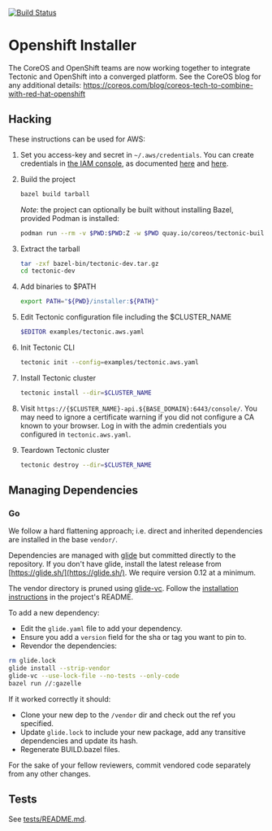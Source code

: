 [![Build Status](https://travis-ci.org/openshift/installer.svg?branch=master)](https://travis-ci.org/openshift/installer)

# Openshift Installer

The CoreOS and OpenShift teams are now working together to integrate Tectonic and OpenShift into a converged platform.
See the CoreOS blog for any additional details:
https://coreos.com/blog/coreos-tech-to-combine-with-red-hat-openshift

## Hacking

These instructions can be used for AWS:

1. Set you access-key and secret in `~/.aws/credentials`.
    You can create credentials in [the IAM console][aws-iam-console], as documented [here][aws-cli-config] and [here][aws-cli-config-files].

2. Build the project
    ```sh
    bazel build tarball
    ```

    *Note*: the project can optionally be built without installing Bazel, provided Podman is installed:
    ```sh
    podman run --rm -v $PWD:$PWD:Z -w $PWD quay.io/coreos/tectonic-builder:bazel-v0.3 bazel --output_base=.cache build tarball
    ```

3. Extract the tarball
    ```sh
    tar -zxf bazel-bin/tectonic-dev.tar.gz
    cd tectonic-dev
    ```

4. Add binaries to $PATH
    ```sh
    export PATH="${PWD}/installer:${PATH}"
    ```

5. Edit Tectonic configuration file including the $CLUSTER_NAME
    ```sh
    $EDITOR examples/tectonic.aws.yaml
    ```

6. Init Tectonic CLI
    ```sh
    tectonic init --config=examples/tectonic.aws.yaml
    ```

7. Install Tectonic cluster
    ```sh
    tectonic install --dir=$CLUSTER_NAME
    ```

8. Visit `https://{$CLUSTER_NAME}-api.${BASE_DOMAIN}:6443/console/`.
    You may need to ignore a certificate warning if you did not configure a CA known to your browser.
    Log in with the admin credentials you configured in `tectonic.aws.yaml`.

9. Teardown Tectonic cluster
    ```sh
    tectonic destroy --dir=$CLUSTER_NAME
    ```

## Managing Dependencies
### Go

We follow a hard flattening approach; i.e. direct and inherited dependencies are installed in the base `vendor/`.

Dependencies are managed with [glide](https://glide.sh/) but committed directly to the repository. If you don't have glide, install the latest release from [https://glide.sh/](https://glide.sh/). We require version 0.12 at a minimum.

The vendor directory is pruned using [glide-vc](https://github.com/sgotti/glide-vc). Follow the [installation instructions](https://github.com/sgotti/glide-vc#install) in the project's README.

To add a new dependency:
- Edit the `glide.yaml` file to add your dependency.
- Ensure you add a `version` field for the sha or tag you want to pin to.
- Revendor the dependencies:

```sh
rm glide.lock
glide install --strip-vendor
glide-vc --use-lock-file --no-tests --only-code
bazel run //:gazelle
```

If it worked correctly it should:
- Clone your new dep to the `/vendor` dir and check out the ref you specified.
- Update `glide.lock` to include your new package, add any transitive dependencies and update its hash.
- Regenerate BUILD.bazel files.

For the sake of your fellow reviewers, commit vendored code separately from any other changes.

## Tests

See [tests/README.md](tests/README.md).

[aws-cli-config]: https://docs.aws.amazon.com/cli/latest/userguide/cli-chap-getting-started.html#cli-quick-configuration
[aws-cli-config-files]: https://docs.aws.amazon.com/cli/latest/userguide/cli-config-files.html
[aws-iam-console]: https://console.aws.amazon.com/iam/home#/users
